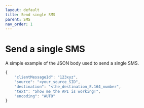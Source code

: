 ```yaml
---
layout: default
title: Send single SMS
parent: SMS
nav_order: 1
---
```


# Send a single SMS

A simple example of the JSON body used to send a single SMS.

```js
{
    "clientMessageId": "123xyz",
    "source": "<your_source_SID",
    "destination": "<the_destination_E.164_number",
    "text": "Show me the API is working!",
    "encoding": "AUTO"
}
```
